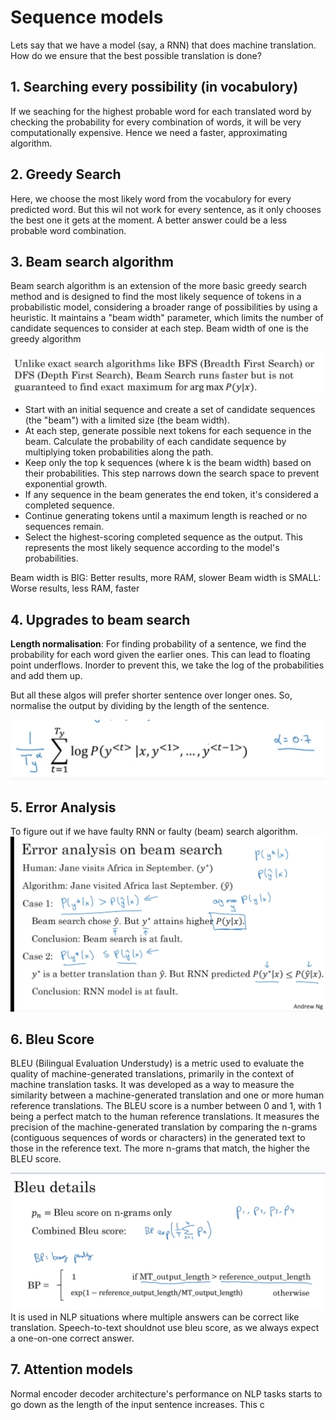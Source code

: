 # Sequence models
Lets say that we have a model (say, a RNN) that does machine translation. How do we ensure that the best possible translation is done?

## 1. Searching every possibility (in vocabulory)
If we seaching for the highest probable word for each translated word by checking the probability for every combination of words, it will be very computationally expensive. Hence we need a faster, approximating algorithm. 

## 2. Greedy Search
Here, we choose the most likely word from the vocabulory for every predicted word. But this wil not work for every sentence, as it only chooses the best one it gets at the moment. A better answer could be a less probable word combination.

## 3. Beam search algorithm
Beam search algorithm is an extension of the more basic greedy search method and is designed to find the most likely sequence of tokens in a probabilistic model, considering a broader range of possibilities by using a heuristic. It maintains a "beam width" parameter, which limits the number of candidate sequences to consider at each step. Beam width of one is the greedy algorithm

![Alt text](<Screenshot from 2023-10-28 20-35-08.png>)

- Start with an initial sequence and create a set of candidate sequences (the "beam") with a limited size (the beam width).
- At each step, generate possible next tokens for each sequence in the beam. Calculate the probability of each candidate sequence by multiplying token probabilities along the path.
- Keep only the top k sequences (where k is the beam width) based on their probabilities. This step narrows down the search space to prevent exponential growth.
- If any sequence in the beam generates the end token, it's considered a completed sequence.
- Continue generating tokens until a maximum length is reached or no sequences remain.
- Select the highest-scoring completed sequence as the output. This represents the most likely sequence according to the model's probabilities.

Beam width is BIG: Better results, more RAM, slower 
Beam width is SMALL: Worse results, less RAM, faster


## 4. Upgrades to beam search

**Length normalisation**: For finding probability of a sentence, we find the probability for each word given the earlier ones. This can lead to floating point underflows. Inorder to prevent this, we take the log of the probabilities and add them up. 

But all these algos will prefer shorter sentence over longer ones. So, normalise the output by dividing by the length of the sentence.

![Alt text](<Screenshot from 2023-10-28 20-30-51.png>)

## 5. Error Analysis
To figure out if we have faulty RNN or faulty (beam) search algorithm.
![Alt text](<Screenshot from 2023-10-28 20-40-26.png>)

## 6. Bleu Score

BLEU (Bilingual Evaluation Understudy) is a metric used to evaluate the quality of machine-generated translations, primarily in the context of machine translation tasks. It was developed as a way to measure the similarity between a machine-generated translation and one or more human reference translations.
The BLEU score is a number between 0 and 1, with 1 being a perfect match to the human reference translations. It measures the precision of the machine-generated translation by comparing the n-grams (contiguous sequences of words or characters) in the generated text to those in the reference text. The more n-grams that match, the higher the BLEU score.

![Alt text](<Screenshot from 2023-10-28 20-58-18.png>)
It is used in NLP situations where multiple answers can be correct like translation. Speech-to-text shouldnot use bleu score, as we always expect a one-on-one correct answer.

## 7. Attention models
Normal encoder decoder architecture's performance on NLP tasks starts to go down as the length of the input sentence increases. This c
